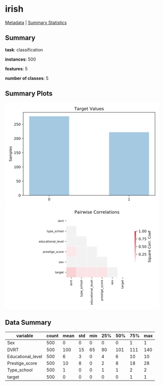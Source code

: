 # irish

[Metadata](metadata.yaml) | [Summary Statistics](summary_stats.csv)

## Summary

**task**: classification

**instances**: 500

**features**: 5

**number of classes**: 5

## Summary Plots

![Labels](label.svg)
![Corr](corr.svg)

## Data Summary

|	variable	|	count	|	mean	|	std	|	min	|	25%	|	50%	|	75%	|	max|
| --- | --- | --- | --- | --- | --- | --- | --- | --- |
|	Sex	|	500	|	0	|	0	|	0	|	0	|	0	|	1	|	1
|	DVRT	|	500	|	100	|	15	|	65	|	90	|	101	|	111	|	140
|	Educational_level	|	500	|	6	|	3	|	0	|	4	|	6	|	10	|	10
|	Prestige_score	|	500	|	10	|	8	|	0	|	2	|	8	|	18	|	28
|	Type_school	|	500	|	1	|	0	|	0	|	1	|	1	|	2	|	2
|	target	|	500	|	0	|	0	|	0	|	0	|	0	|	1	|	1
